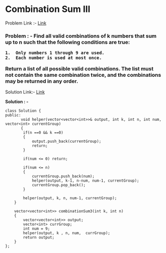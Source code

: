 # Combination Sum III

Problem Link :- [Link](https://leetcode.com/problems/combination-sum-iii/)

<h3>
Problem : -
Find all valid combinations of k numbers that sum up to n such that the following conditions are true:
  
    1.  Only numbers 1 through 9 are used.
    2.  Each number is used at most once.
  
Return a list of all possible valid combinations. The list must not contain the same combination twice, and the combinations may be returned in any order.
</h3>

Solution Link:- [Link](https://leetcode.com/problems/combination-sum-iii/submissions/869883770/)

**Solution : -**
```
class Solution {
public:
       void helper(vector<vector<int>>& output, int k, int n, int num,  vector<int> currentGroup)     
       {
        if(n ==0 && k ==0)
        {
            output.push_back(currentGroup);
            return;
        }
        
        if(num <= 0) return;
        
        if(num <= n)
        {
            currentGroup.push_back(num);
            helper(output, k-1, n-num, num-1, currentGroup);
            currentGroup.pop_back();      
        }
		
        helper(output, k, n, num-1, currentGroup);
    }
    
    vector<vector<int>> combinationSum3(int k, int n) 
    {
        vector<vector<int>> output;
        vector<int> currGroup;
        int num = 9;
        helper(output, k , n, num,  currGroup);
        return output;
    }
};
```
